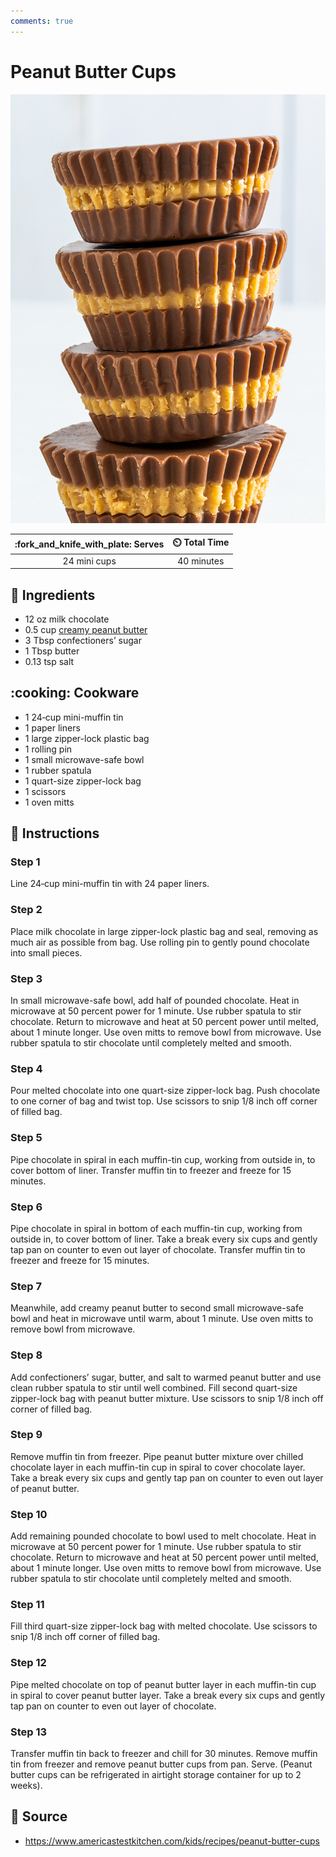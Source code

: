 ```yaml
---
comments: true
---
```

# Peanut Butter Cups

![Peanut Butter Cups](../assets/images/peanut-butter-cups.jpg)

| :fork_and_knife_with_plate: Serves | :timer_clock: Total Time |
|:----------------------------------:|:-----------------------: |
| 24 mini cups | 40 minutes |

## :salt: Ingredients

- 12 oz milk chocolate
- 0.5 cup [creamy peanut butter][1]
- 3 Tbsp confectioners’ sugar
- 1 Tbsp butter
- 0.13 tsp salt

## :cooking: Cookware

- 1 24‑cup mini-muffin tin
- 1 paper liners
- 1 large zipper-lock plastic bag
- 1 rolling pin
- 1 small microwave-safe bowl
- 1 rubber spatula
- 1 quart-size zipper-lock bag
- 1 scissors
- 1 oven mitts

## :pencil: Instructions

### Step 1

Line 24‑cup mini-muffin tin with 24 paper liners.

### Step 2

Place milk chocolate in large zipper-lock plastic bag and seal, removing as much air as possible from bag. Use rolling
pin to gently pound chocolate into small pieces.

### Step 3

In small microwave-safe bowl, add half of pounded chocolate. Heat in microwave at 50 percent power for 1 minute. Use
rubber spatula to stir chocolate. Return to microwave and heat at 50 percent power until melted, about 1 minute longer.
Use oven mitts to remove bowl from microwave. Use rubber spatula to stir chocolate until completely melted and smooth.

### Step 4

Pour melted chocolate into one quart-size zipper-lock bag. Push chocolate to one corner of bag and twist top. Use
scissors to snip 1/8 inch off corner of filled bag.

### Step 5

Pipe chocolate in spiral in each muffin-tin cup, working from outside in, to cover bottom of liner. Transfer muffin tin
to freezer and freeze for 15 minutes.

### Step 6

Pipe chocolate in spiral in bottom of each muffin-tin cup, working from outside in, to cover bottom of liner. Take a
break every six cups and gently tap pan on counter to even out layer of chocolate. Transfer muffin tin to freezer and
freeze for 15 minutes.

### Step 7

Meanwhile, add creamy peanut butter to second small microwave-safe bowl and heat in microwave until warm, about 1
minute. Use oven mitts to remove bowl from microwave.

### Step 8

Add confectioners’ sugar, butter, and salt to warmed peanut butter and use clean rubber spatula to stir until well
combined. Fill second quart-size zipper-lock bag with peanut butter mixture. Use scissors to snip 1/8 inch off corner of
filled bag.

### Step 9

Remove muffin tin from freezer. Pipe peanut butter mixture over chilled chocolate layer in each muffin-tin cup in spiral
to cover chocolate layer. Take a break every six cups and gently tap pan on counter to even out layer of peanut butter.

### Step 10

Add remaining pounded chocolate to bowl used to melt chocolate. Heat in microwave at 50 percent power for 1 minute. Use
rubber spatula to stir chocolate. Return to microwave and heat at 50 percent power until melted, about 1 minute longer.
Use oven mitts to remove bowl from microwave. Use rubber spatula to stir chocolate until completely melted and smooth.

### Step 11

Fill third quart-size zipper-lock bag with melted chocolate. Use scissors to snip 1/8 inch off corner of filled bag.

### Step 12

Pipe melted chocolate on top of peanut butter layer in each muffin-tin cup in spiral to cover peanut butter layer. Take
a break every six cups and gently tap pan on counter to even out layer of chocolate.

### Step 13

Transfer muffin tin back to freezer and chill for 30 minutes. Remove muffin tin from freezer and remove peanut butter
cups from pan. Serve. (Peanut butter cups can be refrigerated in airtight storage container for up to 2 weeks).

## :link: Source

- <https://www.americastestkitchen.com/kids/recipes/peanut-butter-cups>

[1]: <../ingredients/peanut-butter.md>
